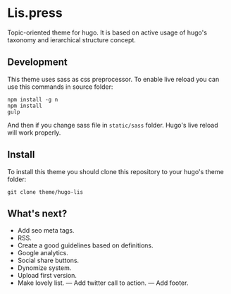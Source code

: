 # Lis.press
Topic-oriented theme for hugo. It is based on active usage of hugo's taxonomy and ierarchical structure concept.

## Development
This theme uses sass as css preprocessor. To enable live reload you can use this commands in source folder:

```
npm install -g n
npm install
gulp
```

And then if you change sass file in `static/sass` folder. Hugo's live reload will work properly.

## Install
To install this theme you should clone this repository to your hugo's theme folder:

```
git clone theme/hugo-lis
```

## What's next?
- Add seo meta tags.
- RSS.
- Create a good guidelines based on definitions.
- Google analytics.
- Social share buttons.
- Dynomize system.
- Upload first version.	
- Make lovely list.
— Add twitter call to action.
— Add footer.